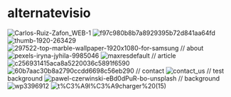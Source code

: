 # alternatevisio
![Carlos-Ruiz-Zafon_WEB-1](https://github.com/magicickey/alternatevisio/blob/main/Carlos-Ruiz-Zafon_WEB-1.jpg?raw=true)
![f97c980b8b7a8929395b72d841aa64fd](https://github.com/magicickey/alternatevisio/blob/main/f97c980b8b7a8929395b72d841aa64fd.jpg?raw=true)
![thumb-1920-263429](https://github.com/magicickey/alternatevisio/blob/main/thumb-1920-263429.jpg?raw=true)
![297522-top-marble-wallpaper-1920x1080-for-samsung](https://github.com/magicickey/alternatevisio/blob/main/297522-top-marble-wallpaper-1920x1080-for-samsung.jpg?raw=true)
// about
![pexels-iryna-jyhila-9985046](https://github.com/magicickey/alternatevisio/blob/main/pexels-iryna-jyhila-9985046.jpg?raw=true)
![maxresdefault](https://github.com/magicickey/alternatevisio/blob/main/maxresdefault.jpg?raw=true)
// article
![c256931415aca8a5220036c5891f6590](https://github.com/magicickey/alternatevisio/blob/main/c256931415aca8a5220036c5891f6590.jpg?raw=true)
![60b7aac30b8a2790ccdd6698c56eb290](https://github.com/magicickey/alternatevisio/blob/main/60b7aac30b8a2790ccdd6698c56eb290.jpg?raw=true)
// contact 
![contact_us](https://github.com/magicickey/alternatevisio/blob/main/contact_us.png?raw=true)
// test background
![pawel-czerwinski-eBd0dPuR-bo-unsplash](https://github.com/magicickey/alternatevisio/blob/main/pawel-czerwinski-eBd0dPuR-bo-unsplash.jpg?raw=true)
// background
![wp3396912](https://github.com/magicickey/alternatevisio/blob/main/wp3396912.jpg?raw=true)
![t%C3%A9l%C3%A9charger%20(15)](https://github.com/magicickey/alternatevisio/blob/main/t%C3%A9l%C3%A9charger%20(15).jpg?raw=true)
